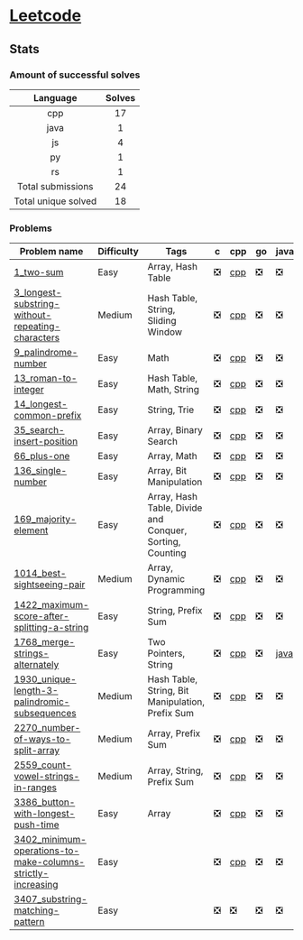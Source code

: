 # [Leetcode](https://leetcode.com/u/hamzahossain/)

## Stats

### Amount of successful solves

|       Language      | Solves |
| :-----------------: | :----: |
|         cpp         |   17   |
|         java        |    1   |
|          js         |    4   |
|          py         |    1   |
|          rs         |    1   |
|  Total submissions  |   24   |
| Total unique solved |   18   |

### Problems

| Problem name                                                                                                                                        | Difficulty | Tags                                                     | c | cpp                                                                                                                                                            | go | java                                                                                                    | js                                                                                                        | kt | lua | py                                                                                                | rs                                                                                                | swift |
| --------------------------------------------------------------------------------------------------------------------------------------------------- | ---------- | -------------------------------------------------------- | - | -------------------------------------------------------------------------------------------------------------------------------------------------------------- | -- | ------------------------------------------------------------------------------------------------------- | --------------------------------------------------------------------------------------------------------- | -- | --- | ------------------------------------------------------------------------------------------------- | ------------------------------------------------------------------------------------------------- | ----- |
| [1_two-sum](https://leetcode.com/problems/two-sum)                                                                                                  | Easy       | Array, Hash Table                                        | ❎ | [cpp](<../../solves/leetcode/1_two-sum/CPP 1_two-sum.cpp>)                                                                                                     | ❎  | ❎                                                                                                       | [js](<../../solves/leetcode/1_two-sum/JS 1_two-sum.js>)                                                   | ❎  | ❎   | ❎                                                                                                 | ❎                                                                                                 | ❎     |
| [3_longest-substring-without-repeating-characters](https://leetcode.com/problems/longest-substring-without-repeating-characters)                    | Medium     | Hash Table, String, Sliding Window                       | ❎ | [cpp](<../../solves/leetcode/3_longest-substring-without-repeating-characters/CPP 3_longest-substring-without-repeating-characters.cpp>)                       | ❎  | ❎                                                                                                       | ❎                                                                                                         | ❎  | ❎   | ❎                                                                                                 | ❎                                                                                                 | ❎     |
| [9_palindrome-number](https://leetcode.com/problems/palindrome-number)                                                                              | Easy       | Math                                                     | ❎ | [cpp](<../../solves/leetcode/9_palindrome-number/CPP 9_palindrome-number.cpp>)                                                                                 | ❎  | ❎                                                                                                       | ❎                                                                                                         | ❎  | ❎   | ❎                                                                                                 | ❎                                                                                                 | ❎     |
| [13_roman-to-integer](https://leetcode.com/problems/roman-to-integer)                                                                               | Easy       | Hash Table, Math, String                                 | ❎ | [cpp](<../../solves/leetcode/13_roman-to-integer/CPP 13_roman-to-integer.cpp>)                                                                                 | ❎  | ❎                                                                                                       | ❎                                                                                                         | ❎  | ❎   | ❎                                                                                                 | ❎                                                                                                 | ❎     |
| [14_longest-common-prefix](https://leetcode.com/problems/longest-common-prefix)                                                                     | Easy       | String, Trie                                             | ❎ | [cpp](<../../solves/leetcode/14_longest-common-prefix/CPP 14_longest-common-prefix.cpp>)                                                                       | ❎  | ❎                                                                                                       | ❎                                                                                                         | ❎  | ❎   | ❎                                                                                                 | ❎                                                                                                 | ❎     |
| [35_search-insert-position](https://leetcode.com/problems/search-insert-position)                                                                   | Easy       | Array, Binary Search                                     | ❎ | [cpp](<../../solves/leetcode/35_search-insert-position/CPP 35_search-insert-position.cpp>)                                                                     | ❎  | ❎                                                                                                       | ❎                                                                                                         | ❎  | ❎   | ❎                                                                                                 | ❎                                                                                                 | ❎     |
| [66_plus-one](https://leetcode.com/problems/plus-one)                                                                                               | Easy       | Array, Math                                              | ❎ | [cpp](<../../solves/leetcode/66_plus-one/CPP 66_plus-one.cpp>)                                                                                                 | ❎  | ❎                                                                                                       | ❎                                                                                                         | ❎  | ❎   | ❎                                                                                                 | ❎                                                                                                 | ❎     |
| [136_single-number](https://leetcode.com/problems/single-number)                                                                                    | Easy       | Array, Bit Manipulation                                  | ❎ | [cpp](<../../solves/leetcode/136_single-number/CPP 136_single-number.cpp>)                                                                                     | ❎  | ❎                                                                                                       | ❎                                                                                                         | ❎  | ❎   | ❎                                                                                                 | ❎                                                                                                 | ❎     |
| [169_majority-element](https://leetcode.com/problems/majority-element)                                                                              | Easy       | Array, Hash Table, Divide and Conquer, Sorting, Counting | ❎ | [cpp](<../../solves/leetcode/169_majority-element/CPP 169_majority-element.cpp>)                                                                               | ❎  | ❎                                                                                                       | ❎                                                                                                         | ❎  | ❎   | ❎                                                                                                 | ❎                                                                                                 | ❎     |
| [1014_best-sightseeing-pair](https://leetcode.com/problems/best-sightseeing-pair)                                                                   | Medium     | Array, Dynamic Programming                               | ❎ | [cpp](<../../solves/leetcode/1014_best-sightseeing-pair/CPP 1014_best-sightseeing-pair.cpp>)                                                                   | ❎  | ❎                                                                                                       | ❎                                                                                                         | ❎  | ❎   | ❎                                                                                                 | ❎                                                                                                 | ❎     |
| [1422_maximum-score-after-splitting-a-string](https://leetcode.com/problems/maximum-score-after-splitting-a-string)                                 | Easy       | String, Prefix Sum                                       | ❎ | [cpp](<../../solves/leetcode/1422_maximum-score-after-splitting-a-string/CPP 1422_maximum-score-after-splitting-a-string.cpp>)                                 | ❎  | ❎                                                                                                       | ❎                                                                                                         | ❎  | ❎   | ❎                                                                                                 | ❎                                                                                                 | ❎     |
| [1768_merge-strings-alternately](https://leetcode.com/problems/merge-strings-alternately)                                                           | Easy       | Two Pointers, String                                     | ❎ | [cpp](<../../solves/leetcode/1768_merge-strings-alternately/CPP 1768_merge-strings-alternately.cpp>)                                                           | ❎  | [java](<../../solves/leetcode/1768_merge-strings-alternately/JAVA 1768_merge-strings-alternately.java>) | [js](<../../solves/leetcode/1768_merge-strings-alternately/JS 1768_merge-strings-alternately.js>)         | ❎  | ❎   | [py](<../../solves/leetcode/1768_merge-strings-alternately/PY 1768_merge-strings-alternately.py>) | [rs](<../../solves/leetcode/1768_merge-strings-alternately/RS 1768_merge-strings-alternately.rs>) | ❎     |
| [1930_unique-length-3-palindromic-subsequences](https://leetcode.com/problems/unique-length-3-palindromic-subsequences)                             | Medium     | Hash Table, String, Bit Manipulation, Prefix Sum         | ❎ | [cpp](<../../solves/leetcode/1930_unique-length-3-palindromic-subsequences/CPP 1930_unique-length-3-palindromic-subsequences.cpp>)                             | ❎  | ❎                                                                                                       | ❎                                                                                                         | ❎  | ❎   | ❎                                                                                                 | ❎                                                                                                 | ❎     |
| [2270_number-of-ways-to-split-array](https://leetcode.com/problems/number-of-ways-to-split-array)                                                   | Medium     | Array, Prefix Sum                                        | ❎ | [cpp](<../../solves/leetcode/2270_number-of-ways-to-split-array/CPP 2270_number-of-ways-to-split-array.cpp>)                                                   | ❎  | ❎                                                                                                       | ❎                                                                                                         | ❎  | ❎   | ❎                                                                                                 | ❎                                                                                                 | ❎     |
| [2559_count-vowel-strings-in-ranges](https://leetcode.com/problems/count-vowel-strings-in-ranges)                                                   | Medium     | Array, String, Prefix Sum                                | ❎ | [cpp](<../../solves/leetcode/2559_count-vowel-strings-in-ranges/CPP 2559_count-vowel-strings-in-ranges.cpp>)                                                   | ❎  | ❎                                                                                                       | ❎                                                                                                         | ❎  | ❎   | ❎                                                                                                 | ❎                                                                                                 | ❎     |
| [3386_button-with-longest-push-time](https://leetcode.com/problems/button-with-longest-push-time)                                                   | Easy       | Array                                                    | ❎ | [cpp](<../../solves/leetcode/3386_button-with-longest-push-time/CPP 3386_button-with-longest-push-time.cpp>)                                                   | ❎  | ❎                                                                                                       | [js](<../../solves/leetcode/3386_button-with-longest-push-time/JS 3386_button-with-longest-push-time.js>) | ❎  | ❎   | ❎                                                                                                 | ❎                                                                                                 | ❎     |
| [3402_minimum-operations-to-make-columns-strictly-increasing](https://leetcode.com/problems/minimum-operations-to-make-columns-strictly-increasing) | Easy       |                                                          | ❎ | [cpp](<../../solves/leetcode/3402_minimum-operations-to-make-columns-strictly-increasing/CPP 3402_minimum-operations-to-make-columns-strictly-increasing.cpp>) | ❎  | ❎                                                                                                       | ❎                                                                                                         | ❎  | ❎   | ❎                                                                                                 | ❎                                                                                                 | ❎     |
| [3407_substring-matching-pattern](https://leetcode.com/problems/substring-matching-pattern)                                                         | Easy       |                                                          | ❎ | ❎                                                                                                                                                              | ❎  | ❎                                                                                                       | [js](<../../solves/leetcode/3407_substring-matching-pattern/JS 3407_substring-matching-pattern.js>)       | ❎  | ❎   | ❎                                                                                                 | ❎                                                                                                 | ❎     |
